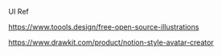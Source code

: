 UI Ref

https://www.toools.design/free-open-source-illustrations

https://www.drawkit.com/product/notion-style-avatar-creator
